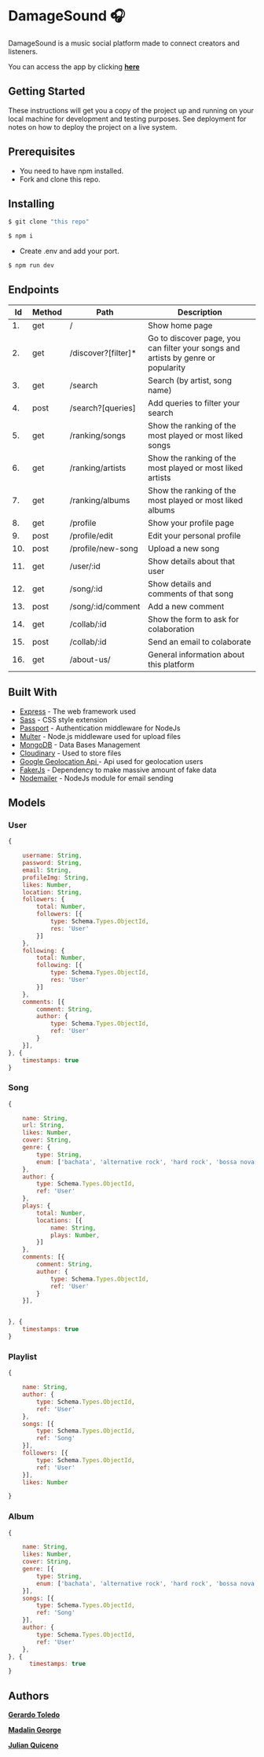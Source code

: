 # DamageSound 🎧

DamageSound is a music social platform made to connect creators and listeners.

You can access the app by clicking **[here](http://damage-sound.herokuapp.com/)**

## Getting Started

These instructions will get you a copy of the project up and running on your local machine for development and testing purposes. See deployment for notes on how to deploy the project on a live system.

## Prerequisites

* You need to have npm installed.
* Fork and clone this repo.

## Installing

```sh
$ git clone "this repo"
```

```sh
$ npm i 
```

* Create .env and add your port.

```sh
$ npm run dev
```





## Endpoints 

| Id | Method | Path | Description |
| ---| -------| -----| ------------|
| 1. | get    | /    | Show home page |
| 2. | get    | /discover?[filter]*    | Go to discover page, you can filter your songs and artists by genre or popularity | 
| 3. | get    | /search    | Search (by artist, song name) | 
| 4. | post   | /search?[queries]   | Add queries to filter your search | 
| 5. | get    | /ranking/songs    | Show the ranking of the most played or most liked songs| 
| 6. | get    | /ranking/artists    | Show the ranking of the most played or most liked artists| 
| 7. | get    | /ranking/albums| Show the ranking of the most played or most liked albums| 
| 8. | get    | /profile | Show your profile page | 
| 9. | post    | /profile/edit    | Edit your personal profile | 
| 10. | post    | /profile/new-song    | Upload a new song | 
| 11. | get    | /user/:id    | Show details about that user | 
| 12. | get    | /song/:id    | Show details and comments of that song | 
| 13. | post    | /song/:id/comment    | Add a new comment | 
| 14. | get    | /collab/:id    | Show the form to ask for colaboration | 
| 15. | post    | /collab/:id    | Send an email to colaborate | 
| 16. | get    | /about-us/    | General information about this platform | 



## Built With

* [Express](https://expressjs.com/es/) - The web framework used
* [Sass](https://sass-lang.com/) - CSS style extension
* [Passport](http://www.passportjs.org/) - Authentication middleware for NodeJs
* [Multer](https://github.com/expressjs/multer) - Node.js middleware used for upload files
* [MongoDB](https://www.mongodb.com/es) - Data Bases Management
* [Cloudinary](https://cloudinary.com/documentation) - Used to store files
* [Google Geolocation Api ](https://cloud.google.com/maps-platform) - Api used for geolocation users
* [FakerJs](https://github.com/marak/Faker.js/) - Dependency to make massive amount of fake data
* [Nodemailer](https://nodemailer.com/about/) - NodeJs module for email sending


## Models

### User
```javascript
{

    username: String,
    password: String,
    email: String,
    profileImg: String,
    likes: Number,
    location: String,
    followers: {
        total: Number,
        followers: [{
            type: Schema.Types.ObjectId,
            res: 'User'
        }]
    },
    following: {
        total: Number,
        following: [{
            type: Schema.Types.ObjectId,
            res: 'User'
        }]
    },
    comments: [{
        comment: String,
        author: {
            type: Schema.Types.ObjectId,
            ref: 'User'
        }
    }],
}, {
    timestamps: true
}
```

### Song

```javascript
{

    name: String,
    url: String,
    likes: Number,
    cover: String,
    genre: {
        type: String,
        enum: ['bachata', 'alternative rock', 'hard rock', 'bossa nova', 'punk', 'blues', 'classical', 'country', 'dance', 'deep house', 'dubstep', 'techno', 'house', 'trance', 'electronic', 'hip-hop', 'rap', 'indie', 'jazz', 'flamenco', 'reggaeton', 'salsa', 'meditation', 'pop', 'progressive', 'r&b', 'soul', 'reggae', 'rock', 'metal']
    },
    author: {
        type: Schema.Types.ObjectId,
        ref: 'User'
    },
    plays: {
        total: Number,
        locations: [{
            name: String,
            plays: Number,
        }]
    },
    comments: [{
        comment: String,
        author: {
            type: Schema.Types.ObjectId,
            ref: 'User'
        }
    }],


}, {
    timestamps: true
}
```


### Playlist

```javascript
{

    name: String,
    author: {
        type: Schema.Types.ObjectId,
        ref: 'User'
    },
    songs: [{
        type: Schema.Types.ObjectId,
        ref: 'Song'
    }],
    followers: [{
        type: Schema.Types.ObjectId,
        ref: 'User'
    }],
    likes: Number

}
```


### Album

```javascript
{

    name: String,
    likes: Number,
    cover: String,
    genre: [{
        type: String,
        enum: ['bachata', 'alternative rock', 'hard rock', 'bossa nova', 'punk', 'blues', 'classical', 'country', 'dance', 'deep house', 'dubstep', 'techno', 'house', 'trance', 'electronic', 'hip-hop', 'rap', 'indie', 'jazz', 'flamenco', 'reggaeton', 'salsa', 'meditation', 'pop', 'progressive', 'r&b', 'soul', 'reggae', 'rock', 'metal']
    }],
    songs: [{
        type: Schema.Types.ObjectId,
        ref: 'Song'
    }],
    author: {
        type: Schema.Types.ObjectId,
        ref: 'User'
    },
}, {
      timestamps: true
}
```

## Authors


**[Gerardo Toledo](https://github.com/Togeri)**

**[Madalin George](https://github.com/MadalinGeorge)**

**[Julian Quiceno](https://github.com/JulianKizeno)**




